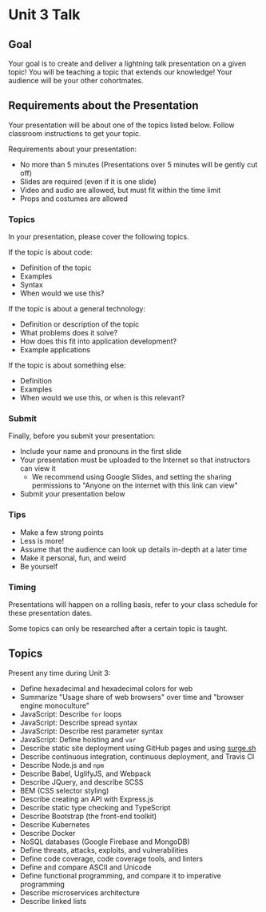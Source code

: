 # Unit 3 Talk

## Goal

Your goal is to create and deliver a lightning talk presentation on a given topic! You will be teaching a topic that extends our knowledge! Your audience will be your other cohortmates.

## Requirements about the Presentation

Your presentation will be about one of the topics listed below. Follow classroom instructions to get your topic.

Requirements about your presentation:

- No more than 5 minutes (Presentations over 5 minutes will be gently cut off)
- Slides are required (even if it is one slide)
- Video and audio are allowed, but must fit within the time limit
- Props and costumes are allowed

### Topics

In your presentation, please cover the following topics.

If the topic is about code:

- Definition of the topic
- Examples
- Syntax
- When would we use this?

If the topic is about a general technology:

- Definition or description of the topic
- What problems does it solve?
- How does this fit into application development?
- Example applications

If the topic is about something else:

- Definition
- Examples
- When would we use this, or when is this relevant?

### Submit

Finally, before you submit your presentation:

- Include your name and pronouns in the first slide
- Your presentation must be uploaded to the Internet so that instructors can view it
  - We recommend using Google Slides, and setting the sharing permissions to "Anyone on the internet with this link can view"
- Submit your presentation below

### Tips

- Make a few strong points
- Less is more!
- Assume that the audience can look up details in-depth at a later time
- Make it personal, fun, and weird
- Be yourself

### Timing

Presentations will happen on a rolling basis, refer to your class schedule for these presentation dates.

Some topics can only be researched after a certain topic is taught.

## Topics

Present any time during Unit 3:

- Define hexadecimal and hexadecimal colors for web
- Summarize "Usage share of web browsers" over time and "browser engine monoculture"
- JavaScript: Describe `for` loops
- JavaScript: Describe spread syntax
- JavaScript: Describe rest parameter syntax
- JavaScript: Define hoisting and `var`
- Describe static site deployment using GitHub pages and using [surge.sh](https://surge.sh/)
- Describe continuous integration, continuous deployment, and Travis CI
- Describe Node.js and `npm`
- Describe Babel, UglifyJS, and Webpack
- Describe JQuery, and describe SCSS
- BEM (CSS selector styling)
- Describe creating an API with Express.js
- Describe static type checking and TypeScript
- Describe Bootstrap (the front-end toolkit)
- Describe Kubernetes
- Describe Docker
- NoSQL databases (Google Firebase and MongoDB)
- Define threats, attacks, exploits, and vulnerabilities
- Define code coverage, code coverage tools, and linters
- Define and compare ASCII and Unicode
- Define functional programming, and compare it to imperative programming
- Describe microservices architecture
- Describe linked lists

